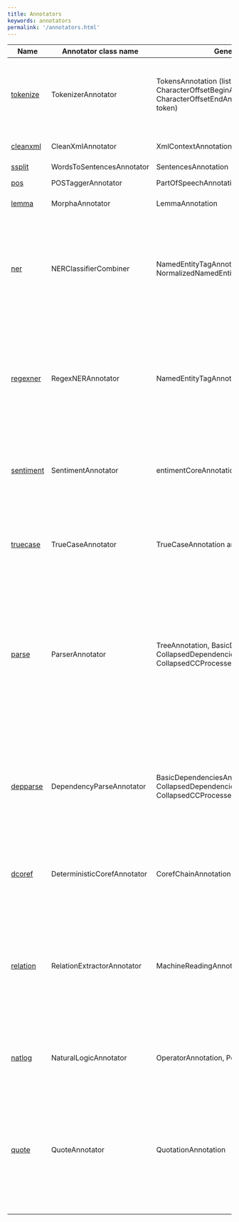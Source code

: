 ```yaml
---
title: Annotators 
keywords: annotators
permalink: '/annotators.html'
---
```


| Name | Annotator class name | Generated Annotation | Description |
| --- | --- | --- | --- | 
| [tokenize](tokenize.html) | TokenizerAnnotator | TokensAnnotation (list of tokens); CharacterOffsetBeginAnnotation, CharacterOffsetEndAnnotation, TextAnnotation (for each token) | Tokenizes the text. This splits the text into roughly "words", using rules or methods suitable for the language being processed. Sometimes the tokens split up surface words in ways suitable for further NLP-processing, for example "isn't" becomes "is" and "n't". The tokenizer saves the beginning and end character offsets of each token in the input text. |
| [cleanxml](cleanxml.html) | CleanXmlAnnotator | XmlContextAnnotation | Remove xml tokens from the document. May use them to mark sentence ends or to extract metadata. |
| [ssplit](ssplit.html) | WordsToSentencesAnnotator | SentencesAnnotation | Splits a sequence of tokens into sentences. |
| [pos](pos.html) | POSTaggerAnnotator | PartOfSpeechAnnotation | Labels tokens with their POS tag. For more details see [this page](http://nlp.stanford.edu/software/tagger.shtml). |
| [lemma](lemma.html) | MorphaAnnotator | LemmaAnnotation | Generates the word lemmas for all tokens in the corpus. |
| [ner](ner.html) | NERClassifierCombiner | NamedEntityTagAnnotation and NormalizedNamedEntityTagAnnotation | Recognizes named (PERSON, LOCATION, ORGANIZATION, MISC), numerical (MONEY, NUMBER, ORDINAL, PERCENT), and temporal (DATE, TIME, DURATION, SET) entities. Named entities are recognized using a combination of three CRF sequence taggers trained on various corpora, such as ACE and MUC. Numerical entities are recognized using a rule-based system. Numerical entities that require normalization, e.g., dates, are normalized to NormalizedNamedEntityTagAnnotation. For more details on the CRF tagger see [this page](http://nlp.stanford.edu/software/CRF-NER.shtml). |
| [regexner](regexner.html) | RegexNERAnnotator | NamedEntityTagAnnotation | Implements a simple, rule-based NER over token sequences using Java regular expressions. The goal of this Annotator is to provide a simple framework to incorporate NE labels that are not annotated in traditional NL corpora. For example, the default list of regular expressions that we distribute in the models file recognizes ideologies (IDEOLOGY), nationalities (NATIONALITY), religions (RELIGION), and titles (TITLE). Here is [a simple example](http://nlp.stanford.edu/software/regexner/) of how to use RegexNER. For more complex applications, you might consider [TokensRegex](http://nlp.stanford.edu/software/tokensregex.shtml). |
| [sentiment](sentiment.html) | SentimentAnnotator | entimentCoreAnnotations.AnnotatedTree | Implements Socher et al's sentiment model.  Attaches a binarized tree of the sentence to the sentence level CoreMap.  The nodes of the tree then contain the annotations from RNNCoreAnnotations indicating the predicted class and scores for that subtree.  See the [sentiment page](http://nlp.stanford.edu/sentiment) for more information about this project. |
| [truecase](truecase.html) | TrueCaseAnnotator | TrueCaseAnnotation and TrueCaseTextAnnotation | Recognizes the true case of tokens in text where this information was lost, e.g., all upper case text. This is implemented with a discriminative model implemented using a CRF sequence tagger. The true case label, e.g., INIT_UPPER is saved in TrueCaseAnnotation. The token text adjusted to match its true case is saved as TrueCaseTextAnnotation. |
| [parse](parse.html) | ParserAnnotator | TreeAnnotation, BasicDependenciesAnnotation, CollapsedDependenciesAnnotation, CollapsedCCProcessedDependenciesAnnotation | Provides full syntactic analysis, using both the constituent and the dependency representations. The constituent-based output is saved in TreeAnnotation. We generate three dependency-based outputs, as follows: basic, uncollapsed dependencies, saved in BasicDependenciesAnnotation; collapsed dependencies saved in CollapsedDependenciesAnnotation; and collapsed dependencies with processed coordinations, in CollapsedCCProcessedDependenciesAnnotation. Most users of our parser will prefer the latter representation. For more details on the parser, please see [this page](http://nlp.stanford.edu/software/lex-parser.shtml). For more details about the dependencies, please refer to [this page](http://nlp.stanford.edu/software/stanford-dependencies.shtml). |
| [depparse](depparse.html) | DependencyParseAnnotator | BasicDependenciesAnnotation, CollapsedDependenciesAnnotation, CollapsedCCProcessedDependenciesAnnotation | Provides a fast syntactic dependency parser. We generate three dependency-based outputs, as follows: basic, uncollapsed dependencies, saved in BasicDependenciesAnnotation; collapsed dependencies saved in CollapsedDependenciesAnnotation; and collapsed dependencies with processed coordinations, in CollapsedCCProcessedDependenciesAnnotation. Most users of our parser will prefer the latter representation. For details about the dependency software, see [this page](http://nlp.stanford.edu/software/nndep.shtml). For more details about dependency parsing in general, see [this page](http://nlp.stanford.edu/software/stanford-dependencies.shtml). |
| [dcoref](dcoref.html) | DeterministicCorefAnnotator | CorefChainAnnotation | Implements both pronominal and nominal coreference resolution. The entire coreference graph (with head words of mentions as nodes) is saved in CorefChainAnnotation. For more details on the underlying coreference resolution algorithm, see [this page](http://nlp.stanford.edu/software/dcoref.shtml). |
| [relation](relation.html) | RelationExtractorAnnotator | MachineReadingAnnotations.RelationMentionsAnnotation | Stanford relation extractor is a Java implementation to find relations between two entities. The current relation extraction model is trained on the relation types (except the 'kill' relation) and data from the paper Roth and Yih, Global inference for entity and relation identification via a linear programming formulation, 2007, except instead of using the gold NER tags, we used the NER tags predicted by Stanford NER classifier to improve generalization. The default model predicts relations <tt>Live_In</tt>, <tt>Located_In</tt>, <tt>OrgBased_In</tt>, <tt>Work_For</tt>, and <tt>None</tt>. For more details of how to use and train your own model, see [this page](http://nlp.stanford.edu/software/relationExtractor.shtml) |
| [natlog](natlog.html) | NaturalLogicAnnotator | OperatorAnnotation, PolarityAnnotation | Marks quantifier scope and token polarity, according to natural logic semantics. Places an OperatorAnnotation on tokens which are quantifiers (or other natural logic operators), and a PolarityAnnotation on all tokens in the sentence. |
| [quote](quote.html) | QuoteAnnotator | QuotationAnnotation | Deterministically picks out quotes delimited by " or ' from a text. All top-level quotes, are supplied by the top level annotation for a text. If a QuotationAnnotation corresponds to a quote that contains embedded quotes, these quotes will appear as embedded QuotationAnnotations that can be accessed from the QuotationAnnotation that they are embedded in. The QuoteAnnotator can handle multi-line and cross-paragraph quotes, but any embedded quotes must be delimited by a different kind of quotation mark than its parents. Does not depend on any other annotators. Support for unicode quotes is not yet present. |
